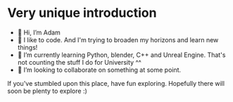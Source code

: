 # Very unique introduction

- 👋 Hi, I’m Adam
- 👀 I like to code. And I'm trying to broaden my horizons and learn new things!
- 🌱 I’m currently learning Python, blender, C++ and Unreal Engine. That's not counting the stuff I do for University ^^
- 💞️ I’m looking to collaborate on something at some point.

If you've stumbled upon this place, have fun exploring. Hopefully there will soon be plenty to explore :)
